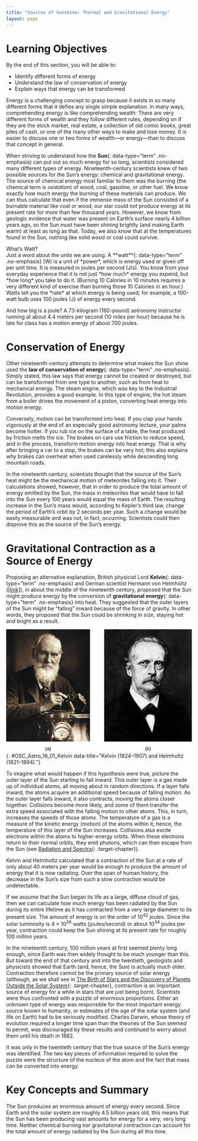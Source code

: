 ```yaml
---
title: "Sources of Sunshine: Thermal and Gravitational Energy"
layout: page
---
```



# Learning Objectives

By the end of this section, you will be able to:

* Identify different forms of energy
* Understand the law of conservation of energy
* Explain ways that energy can be transformed

Energy is a challenging concept to grasp because it exists in so many different forms that it defies any single simple explanation. In many ways, comprehending energy is like comprehending wealth: There are very different forms of wealth and they follow different rules, depending on if they are the stock market, real estate, a collection of old comic books, great piles of cash, or one of the many other ways to make and lose money. It is easier to discuss one or two forms of wealth—or energy—than to discuss that concept in general.

When striving to understand how the **Sun**{: data-type="term" .no-emphasis} can put out so much energy for so long, scientists considered many different types of energy. Nineteenth-century scientists knew of two possible sources for the Sun’s energy: chemical and gravitational energy. The source of chemical energy most familiar to them was the burning (the chemical term is *oxidation*) of wood, coal, gasoline, or other fuel. We know exactly how much energy the burning of these materials can produce. We can thus calculate that even if the immense mass of the Sun consisted of a burnable material like coal or wood, our star could not produce energy at its present rate for more than few thousand years. However, we know from geologic evidence that water was present on Earth’s surface nearly 4 billion years ago, so the Sun must have been shining brightly (and making Earth warm) at least as long as that. Today, we also know that at the temperatures found in the Sun, nothing like solid wood or coal could survive.

<div data-type="note" class="note astronomy astronomy-basics" markdown="1">
<div data-type="title" class="title">
What’s Watt?
</div>
Just a word about the units we are using. A **watt**{: data-type="term" .no-emphasis} (W) is a unit of *power*, which is energy used or given off per unit time. It is measured in joules per second (J/s). You know from your everyday experience that it is not just *how much* energy you expend, but *how long* you take to do it. (Burning 10 Calories in 10 minutes requires a very different kind of exercise than burning those 10 Calories in an hour.) Watts tell you the *rate* at which energy is being used; for example, a 100-watt bulb uses 100 joules (J) of energy every second.

And how big is a joule? A 73-kilogram (160-pound) astronomy instructor running at about 4.4 meters per second (10 miles per hour) because he is late for class has a motion energy of about 700 joules.

</div>

# Conservation of Energy

Other nineteenth-century attempts to determine what makes the Sun shine used the **law of conservation of energy**{: data-type="term" .no-emphasis}. Simply stated, this law says that energy cannot be created or destroyed, but can be transformed from one type to another, such as from heat to mechanical energy. The steam engine, which was key to the Industrial Revolution, provides a good example. In this type of engine, the hot steam from a boiler drives the movement of a piston, converting heat energy into motion energy.

Conversely, motion can be transformed into heat. If you clap your hands vigorously at the end of an especially good astronomy lecture, your palms become hotter. If you rub ice on the surface of a table, the heat produced by friction melts the ice. The brakes on cars use friction to reduce speed, and in the process, transform motion energy into heat energy. That is why after bringing a car to a stop, the brakes can be very hot; this also explains why brakes can overheat when used carelessly while descending long mountain roads.

In the nineteenth century, scientists thought that the source of the Sun’s heat might be the mechanical motion of meteorites falling into it. Their calculations showed, however, that in order to produce the total amount of energy emitted by the Sun, the mass in meteorites that would have to fall into the Sun every 100 years would equal the mass of Earth. The resulting increase in the Sun’s mass would, according to Kepler’s third law, change the period of Earth’s orbit by 2 seconds per year. Such a change would be easily measurable and was not, in fact, occurring. Scientists could then disprove this as the source of the Sun’s energy.

# Gravitational Contraction as a Source of Energy

Proposing an alternative explanation, British physicist Lord **Kelvin**{: data-type="term" .no-emphasis} and German scientist Hermann von Helmholtz ([\[link\]](#OSC_Astro_16_01_Kelvin)), in about the middle of the nineteenth century, proposed that the Sun might produce energy by the conversion of **gravitational energy**{: data-type="term" .no-emphasis} into heat. They suggested that the outer layers of the Sun might be “falling” inward because of the force of gravity. In other words, they proposed that the Sun could be shrinking in size, staying hot and bright as a result.

 ![Left: photograph of William Thomson (Lord Kelvin). Right: photograph of Hermann von Helmholtz.](../resources/OSC_Astro_16_01_Kelvin.jpg "(a) British physicist William Thomson (Lord Kelvin) and (b) German scientist Hermann von Helmholtz proposed that the contraction of the Sun under its own gravity might account for its energy. (credit a: modification of work by Wellcome Library, London; credit b: modification of work by Wellcome Library, London)"){: #OSC_Astro_16_01_Kelvin data-title="Kelvin (1824&#x2013;1907) and Helmholtz (1821&#x2013;1894)."}

To imagine what would happen if this hypothesis were true, picture the outer layer of the Sun starting to fall inward. This outer layer is a gas made up of individual atoms, all moving about in random directions. If a layer falls inward, the atoms acquire an additional speed because of falling motion. As the outer layer falls inward, it also contracts, moving the atoms closer together. Collisions become more likely, and some of them transfer the extra speed associated with the falling motion to other atoms. This, in turn, increases the speeds of those atoms. The temperature of a gas is a measure of the kinetic energy (motion) of the atoms within it; hence, the temperature of this layer of the Sun increases. Collisions also excite electrons within the atoms to higher-energy orbits. When these electrons return to their normal orbits, they emit photons, which can then escape from the Sun (see [Radiation and Spectra](/m59791){: .target-chapter}).

Kelvin and Helmholtz calculated that a contraction of the Sun at a rate of only about 40 meters per year would be enough to produce the amount of energy that it is now radiating. Over the span of human history, the decrease in the Sun’s size from such a slow contraction would be undetectable.

If we assume that the Sun began its life as a large, diffuse cloud of gas, then we can calculate how much energy has been radiated by the Sun during its entire lifetime as it has contracted from a very large diameter to its present size. The amount of energy is on the order of 10<sup>42</sup> joules. Since the solar luminosity is 4 × 10<sup>26</sup> watts (joules/second) or about 10<sup>34</sup> joules per year, contraction could keep the Sun shining at its present rate for roughly 100 million years.

In the nineteenth century, 100 million years at first seemed plenty long enough, since Earth was then widely thought to be much younger than this. But toward the end of that century and into the twentieth, geologists and physicists showed that Earth (and, hence, the Sun) is actually much older. Contraction therefore cannot be the primary source of solar energy (although, as we shall see in [The Birth of Stars and the Discovery of Planets Outside the Solar System](/m59915){: .target-chapter}, contraction is an important source of energy for a while in stars that are just being born). Scientists were thus confronted with a puzzle of enormous proportions. Either an unknown type of energy was responsible for the most important energy source known to humanity, or estimates of the age of the solar system (and life on Earth) had to be seriously modified. Charles Darwin, whose theory of evolution required a longer time span than the theories of the Sun seemed to permit, was discouraged by these results and continued to worry about them until his death in 1882.

It was only in the twentieth century that the true source of the Sun’s energy was identified. The two key pieces of information required to solve the puzzle were the structure of the nucleus of the atom and the fact that mass can be converted into energy.

# Key Concepts and Summary

The Sun produces an enormous amount of energy every second. Since Earth and the solar system are roughly 4.5 billion years old, this means that the Sun has been producing vast amounts for energy for a very, very long time. Neither chemical burning nor gravitational contraction can account for the total amount of energy radiated by the Sun during all this time.

